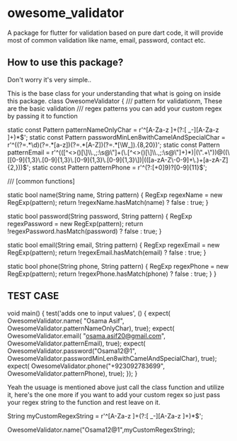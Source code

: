 # owesome_validator

A package for flutter for validation based on pure dart code, it will 
provide most of common validation like name, email, password, contact etc.

## How to use this package?
Don't worry it's very simple..

This is the base class for your understanding 
that what is going on inside this package. 
class OwesomeValidator {
  /// pattern for validationm, These are the basic validation 
  /// regex patterns you can add your custom regex by passing it to function
  
  
  static const Pattern patternNameOnlyChar =
      r'^[A-Za-z ]+(?:[ _-][A-Za-z ]+)*$';
  static const Pattern passwordMinLen8withCamelAndSpecialChar =
      r'^((?=.*\d)(?=.*[a-z])(?=.*[A-Z])(?=.*[\W_]).{8,20})';
  static const Pattern patternEmail =
      r'^(([^<>()[\]\\.,;:\s@\"]+(\.[^<>()[\]\\.,;:\s@\"]+)*)|(\".+\"))@((\[[0-9]{1,3}\.[0-9]{1,3}\.[0-9]{1,3}\.[0-9]{1,3}\])|(([a-zA-Z\-0-9]+\.)+[a-zA-Z]{2,}))$';
  static const Pattern patternPhone = r'^(?:[+0]9)?[0-9]{11}$';

  /// [common functions]

  static bool name(String name, String pattern) {
    RegExp regexName = new RegExp(pattern);
    return !regexName.hasMatch(name) ? false : true;
  }

  static bool password(String password, String pattern) {
    RegExp regexPassword = new RegExp(pattern);
    return !regexPassword.hasMatch(password) ? false : true;
  }

  static bool email(String email, String pattern) {
    RegExp regexEmail = new RegExp(pattern);
    return !regexEmail.hasMatch(email) ? false : true;
  }

  static bool phone(String phone, String pattern) {
    RegExp regexPhone = new RegExp(pattern);
    return !regexPhone.hasMatch(phone) ? false : true;
  }
}

## TEST CASE

void main() {
  test('adds one to input values', () {
    expect(
        OwesomeValidator.name(
            "Osama Asif", OwesomeValidator.patternNameOnlyChar),
        true);
    expect(
        OwesomeValidator.email(
            "osama.asif20@gmail.com", OwesomeValidator.patternEmail),
        true);
    expect(
        OwesomeValidator.password("Osama12@1",
            OwesomeValidator.passwordMinLen8withCamelAndSpecialChar),
        true);
    expect(
        OwesomeValidator.phone("+923092783699", OwesomeValidator.patternPhone),
        true);
  });
}


Yeah the usuage is mentioned above just call the class function and utilize it,
here's the one more if you want to add your custom regex so just pass your regex string
to the function and rest leave on it.

String myCustomRegexString = r'^[A-Za-z ]+(?:[ _-][A-Za-z ]+)*$';

OwesomeValidator.name("Osama12@1",myCustomRegexString);





